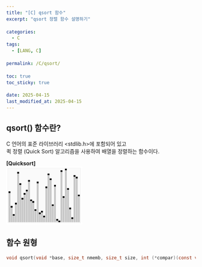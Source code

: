 ```yaml
---
title: "[C] qsort 함수"
excerpt: "qsort 정렬 함수 설명하기"

categories:
  - C
tags:
  - [LANG, C]

permalink: /C/qsort/

toc: true
toc_sticky: true

date: 2025-04-15
last_modified_at: 2025-04-15
---
```

## qsort() 함수란?
C 언어의 표준 라이브러리 <stdlib.h>에 포함되어 있고  
퀵 정렬 (Quick Sort) 알고리즘을 사용하여 배열을 정렬하는 함수이다.

**[Quicksort]**  
<img src="/assets/images/posts_img/qsrot/Sorting_quicksort_anim.gif" alt="Quicksort animation image" width="40%"> 

## 함수 원형
```c
void qsort(void *base, size_t nmemb, size_t size, int (*compar)(const void *, const void *));
```
